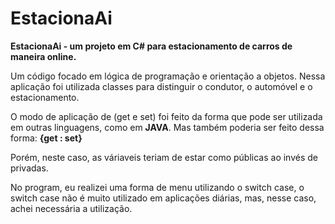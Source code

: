 # EstacionaAi

**EstacionaAi - um projeto em C# para estacionamento de carros de maneira online.**

Um código focado em lógica de programação e orientação a objetos. Nessa aplicação foi utilizada classes para distinguir o condutor, o automóvel e o estacionamento. 

O modo de aplicação de (get e set) foi feito da forma que pode ser utilizada em outras linguagens, como em **JAVA**. Mas também poderia ser feito dessa forma: **{get : set}**

Porém, neste caso, as váriaveis teriam de estar como públicas ao invés de privadas. 

No program, eu realizei uma forma de menu utilizando o switch case, o switch case não é muito utilizado em aplicações diárias, mas, nesse caso, achei necessária a utilização. 




